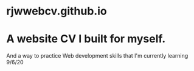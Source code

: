 # rjwwebcv.github.io

# A website CV I built for myself.

And a way to practice Web development skills that I'm currently learning
 9/6/20
